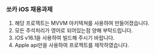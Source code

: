 ### 쏘카 iOS 채용과제

1. 해당 프로젝트는 MVVM 아키텍쳐를 사용하여 만들어졌습니다.
2. 모든 주석처리가 영어로 되어있는점 양해 부탁드립니다.
3. iOS v16.1을 사용하여 빌드해 주시기 바랍니다.
4. Apple api만을 사용하여 프로젝트를 제작하였습니다.
